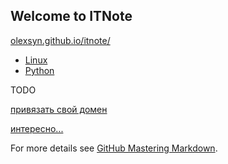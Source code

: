 ## Welcome to ITNote

[olexsyn.github.io/itnote/](https://olexsyn.github.io/itnote/)

- [Linux](/linux.md)
- [Python](/python.md)

TODO

[привязать свой домен](https://info.nic.ua/blog/github-pages-website/)

[интересно...](https://andrdi.com/blog/byistroe-razvertyivanie-sajta-na-github-pages-s-pomoshhyu-generatora-staticheskogo-html-hugo.html)

For more details see [GitHub Mastering Markdown](https://guides.github.com/features/mastering-markdown/).
